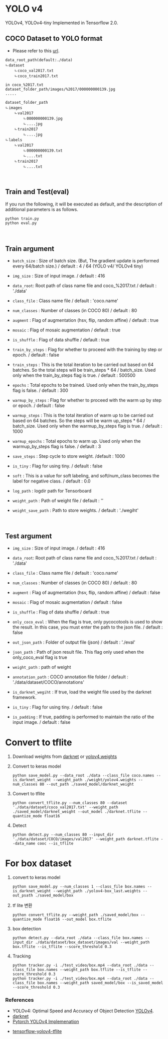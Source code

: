 # YOLO v4
YOLOv4, YOLOv4-tiny Implemented in Tensorflow 2.0. 
<br>

## COCO Dataset to YOLO format

- Please refer to this [url](https://github.com/Songminkee/YOLOv4_keras_implementation/blob/master/convert_util/convert_command.md).

```
data_root_path(default:./data)
ㄴdataset
	ㄴcoco_val2017.txt
	ㄴcoco_train2017.txt
```

```
in coco_%2017.txt
dataset_folder_path/images/%2017/000000000139.jpg
.....
```

```
dataset_folder_path
ㄴimages
	ㄴval2017
		ㄴ000000000139.jpg
		ㄴ....jpg
	ㄴtrain2017
		ㄴ....jpg
ㄴlabels
	ㄴval2017
		ㄴ000000000139.txt
		ㄴ....txt
	ㄴtrain2017
		ㄴ....txt
```

<br>

## Train and Test(eval)

If you run the following, it will be executed as default, and the description of additional parameters is as follows.

```bash
python train.py
python eval.py
```
<br>

## Train argument

- `batch_size` : Size of batch size. (But, The gradient update is performed every 64/batch size.) / default : 4 / 64 (YOLO v4/ YOLOv4 tiny)
- `img_size` : Size of input image. / default : 416
- `data_root`: Root path of class name file and coco_%2017.txt / default : './data'
- `class_file` : Class name file / default : 'coco.name'
- `num_classes` : Number of classes (in COCO 80) / default : 80
- `augment` : Flag of augmentation (hsv, flip, random affine) / default : true
- `mosaic` : Flag of mosaic augmentation / default : true
- `is_shuffle` : Flag of data shuffle / default : true
- `train_by_steps` : Flag for whether to proceed with the training by step or epoch. / default : false
- `train_steps` : This is the total iteration to be carried out based on 64 batches. So the total steps will be train_steps * 64 / batch_size. Used only when the train_by_steps flag is true.  / default : 500500

- `epochs` : Total epochs to be trained. Used only when the train_by_steps flag is false. / default : 300
- `warmup_by_steps` : Flag for whether to proceed with the warm up by step or epoch. / default : false
- `warmup_steps` : This is the total iteration of warm up to be carried out based on 64 batches. So the steps will be warm up_steps * 64 / batch_size. Used only when the warmup_by_steps flag is true. / default : 1000
- `warmup_epochs` : Total epochs to warm up. Used only when the warmup_by_steps flag is false. / default : 3
- `save_steps` : Step cycle to store weight. /default : 1000
- `is_tiny` : Flag for using tiny. / default : false
- `soft` : This is a value for soft labeling, and soft/num_class becomes the label for negative class. / default : 0.0

- `log_path` : logdir path for Tensorboard
- `weight_path` : Path of weight file / default : ''

- `weight_save_path` : Path to store weights. / default : './wegiht'

<br>

## Test argument

- `img_size` : Size of input image. / default : 416
- `data_root`: Root path of class name file and coco_%2017.txt / default : './data'
- `class_file` : Class name file / default : 'coco.name'
- `num_classes` : Number of classes (in COCO 80) / default : 80

- `augment` : Flag of augmentation (hsv, flip, random affine) / default : false
- `mosaic` : Flag of mosaic augmentation / default : false

- `is_shuffle` : Flag of data shuffle / default : true

- `only_coco_eval` : When the flag is true, only pycocotools is used to show the result. In this case, you must enter the path to the json file. / default : false
- `out_json_path` : Folder of output file (json) / default : './eval'
- `json_path` : Path of json result file. This flag only used when the only_coco_eval flag is true
- `weight_path` : path of weight
- `annotation_path` : COCO annotation file folder / default : './data/dataset/COCO/annotations'
- `is_darknet_wegiht` : If true, load the weight file used by the darknet framework.
- `is_tiny` : Flag for using tiny. / default : false

- `is_padding` : If true, padding is performed to maintain the ratio of the input image. / default : false



# Convert to tflite

1. Download weights from [darknet](https://github.com/AlexeyAB/darknet) or [yolov4.weights](https://drive.google.com/file/d/1cewMfusmPjYWbrnuJRuKhPMwRe_b9PaT/view)

2. Convert to keras model

   ```
   python save_model.py --data_root ./data --class_file coco.names --is_darknet_weight --weight_path ./weight/yolov4.weights --num_classes 80 --out_path ./saved_model/darknet_weight
   ```

3. Convert to tflite 

   ```
   python convert_tflite.py --num_classes 80 --dataset './data/dataset/coco_val2017.txt' --weight_path ./saved_model/darknet_weight --out_model ./darknet.tflite --quantize_mode float16
   ```

4. Detect

   ```
   python detect.py --num_classes 80 --input_dir './data/dataset/COCO/images/val2017' --weight_path darknet.tflite --data_name cooc --is_tflite
   ```

# For box dataset

1. convert to keras model
   ```
   python save_model.py --num_classes 1 --class_file box.names --is_darknet_weight --weight_path ./yolov4-box_last.weights --out_psath ./saved_model/box 
   ```
   
2. tf lite 변환
   ```
   python convert_tflite.py --weight_path ./saved_model/box --quantize_mode float16 --out_model box.tflite
   ```
   
3. box detection
   ```
   python detect.py --data_root ./data --class_file box.names --input_dir ./data/dataset/box_dataset/images/val --weight_path box.tflite --is_tflite --score_threshold 0.3
   ```

4. Tracking
   
   ```
   python tracker.py -i ./test_video/box.mp4 --data_root ./data --class_file box.names --weight_path box.tflite --is_tflite --score_threshold 0.3
   python tracker.py -i ./test_video/box.mp4 --data_root ./data --class_file box.names --weight_path saved_model/box --is_saved_model --score_threshold 0.3
   ```



### References

  * YOLOv4: Optimal Speed and Accuracy of Object Detection [YOLOv4](https://arxiv.org/abs/2004.10934).
  * [darknet](https://github.com/AlexeyAB/darknet)
  * [Pytorch YOLOv4 Implemenation](https://github.com/WongKinYiu/PyTorch_YOLOv4)

- [tensorflow-yolov4-tflite](https://github.com/hunglc007/tensorflow-yolov4-tflite)

